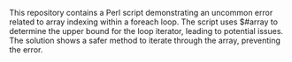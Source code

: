 This repository contains a Perl script demonstrating an uncommon error related to array indexing within a foreach loop.  The script uses $#array to determine the upper bound for the loop iterator, leading to potential issues. The solution shows a safer method to iterate through the array, preventing the error.